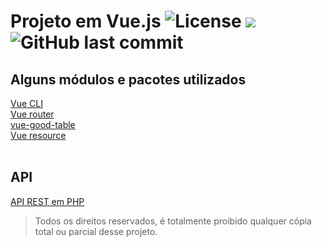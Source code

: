 # Projeto em Vue.js  ![License](https://img.shields.io/badge/license-MIT-green) ![](https://img.shields.io/github/repo-size/Allan96/Projeto-Vue) ![GitHub last commit](https://img.shields.io/github/last-commit/Allan96/Projeto-Vue)

## Alguns módulos e pacotes utilizados

[Vue CLI](https://vuejs.org/)<br>
[Vue router](https://router.vuejs.org/)<br>
[vue-good-table](https://xaksis.github.io/vue-good-table/)<br>
[Vue resource](https://github.com/pagekit/vue-resource) <br><br>

## API
[API REST em PHP](https://github.com/Allan96/API-PHP)



> Todos os direitos reservados, é totalmente proibido qualquer cópia total ou parcial desse projeto.
